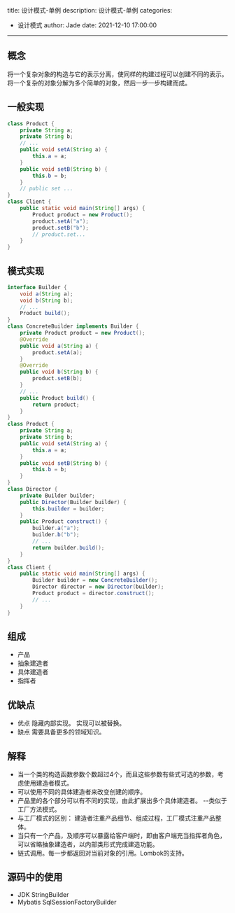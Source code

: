 title: 设计模式-单例
description: 设计模式-单例
categories:
  - 设计模式
author: Jade
date: 2021-12-10 17:00:00
---

## 概念
将一个复杂对象的构造与它的表示分离，使同样的构建过程可以创建不同的表示。
将一个复杂的对象分解为多个简单的对象，然后一步一步构建而成。

## 一般实现
```java
class Product {
    private String a;
    private String b;
    // ...
    public void setA(String a) {
        this.a = a;
    }
    public void setB(String b) {
        this.b = b;
    }
    // public set ... 
}
class Client {
    public static void main(String[] args) {
        Product product = new Product();
        product.setA("a");
        product.setB("b");
        // product.set...
    }
}
```

## 模式实现
```java
interface Builder {
    void a(String a);
    void b(String b);
    // ...
    Product build();
}
class ConcreteBuilder implements Builder {
    private Product product = new Product();
    @Override
    public void a(String a) {
        product.setA(a);
    }
    @Override
    public void b(String b) {
        product.setB(b);
    }
    // ...
    public Product build() {
        return product;
    }
}
class Product {
    private String a;
    private String b;
    public void setA(String a) {
        this.a = a;
    }
    public void setB(String b) {
        this.b = b;
    }
}
class Director {
    private Builder builder;
    public Director(Builder builder) {
        this.builder = builder;
    }
    public Product construct() {
        builder.a("a");
        builder.b("b");
        // ...
        return builder.build();
    }
}
class Client {
    public static void main(String[] args) {
        Builder builder = new ConcreteBuilder();
        Director director = new Director(builder);
        Product product = director.construct();
        // ...
    }
}
```

## 组成
- 产品
- 抽象建造者
- 具体建造者
- 指挥者

## 优缺点
- 优点
    隐藏内部实现。
    实现可以被替换。
- 缺点
    需要具备更多的领域知识。

## 解释
- 当一个类的构造函数参数个数超过4个，而且这些参数有些式可选的参数，考虑使用建造者模式。
- 可以使用不同的具体建造者来改变创建的顺序。
- 产品里的各个部分可以有不同的实现，由此扩展出多个具体建造者。 --类似于工厂方法模式。
- 与工厂模式的区别： 建造者注重产品细节、组成过程，工厂模式注重产品整体。
- 当只有一个产品，及顺序可以暴露给客户端时，即由客户端充当指挥者角色，可以省略抽象建造者，以内部类形式完成建造功能。
- 链式调用。每一步都返回对当前对象的引用。Lombok的支持。

## 源码中的使用
- JDK
    StringBuilder
- Mybatis
    SqlSessionFactoryBuilder